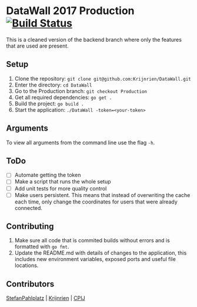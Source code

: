 # DataWall 2017 Production [![Build Status](https://travis-ci.org/Krijnrien/DataWall.svg?branch=Production)](https://travis-ci.org/Krijnrien/DataWall)

This is a cleaned version of the backend branch where only the features that are used are present.

## Setup

1. Clone the repository: `git clone git@github.com:Krijnrien/DataWall.git`
1. Enter the directory: `cd DataWall`
1. Go to the Production branch: `git checkout Production`
1. Get all required dependencies: `go get .`
1. Build the project: `go build .`
1. Start the application: `./DataWall -token=<your-token>`

## Arguments

To view all arguments from the command line use the flag `-h`.

## ToDo

- [ ] Automate getting the token
- [ ] Make a script that runs the whole setup
- [ ] Add unit tests for more quality control
- [ ] Make users persistent. This means that instead of overwriting the cache each time, only change the coordinates for users that were already connected.

## Contributing

1. Make sure all code that is commited builds without errors and is formatted with `go fmt`.
1. Update the README.md with details of changes to the application, this includes new environment variables, exposed ports and useful file locations.

## Contributors

[StefanPahlplatz](https://github.com/StefanPahlplatz) | [Krijnrien](https://github.com/Krijnrien) | [CPIJ](https://github.com/CPIJ)
